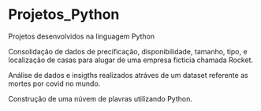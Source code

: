 # Projetos_Python
Projetos desenvolvidos na linguagem Python


Consolidação de dados de precificação, disponibilidade, tamanho, tipo, e localização de casas para alugar de uma empresa fictícia chamada Rocket.

Análise de dados e insigths realizados atráves de um dataset referente as mortes por covid no mundo. 

Construção de uma núvem de plavras utilizando Python. 
